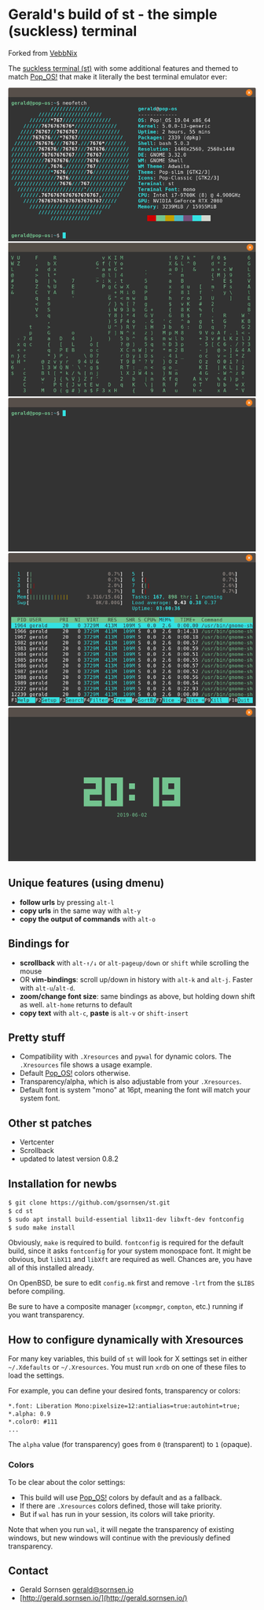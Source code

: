 # Gerald's build of st - the simple (suckless) terminal

Forked from [VebbNix](https://github.com/VebbNix/st)

The [suckless terminal (st)](https://st.suckless.org/) with some additional features and themed to match [Pop_OS!](https://system76.com/pop) that make it literally the best terminal emulator ever:

![neofetch](screenshots/neofetch.png)
![cmatrix](screenshots/cmatrix.gif)
![clean](screenshots/blank.png)
![htop](screenshots/htop.png)
![tty-clock](screenshots/tty-clock.png)

## Unique features (using dmenu)

+ **follow urls** by pressing `alt-l`
+ **copy urls** in the same way with `alt-y`
+ **copy the output of commands** with `alt-o`

## Bindings for

+ **scrollback** with `alt-↑/↓` or `alt-pageup/down` or `shift` while scrolling the mouse
+ OR **vim-bindings**: scroll up/down in history with `alt-k` and `alt-j`. Faster with `alt-u`/`alt-d`.
+ **zoom/change font size**: same bindings as above, but holding down shift as well. `alt-home` returns to default
+ **copy text** with `alt-c`, **paste** is `alt-v` or `shift-insert`

## Pretty stuff

+ Compatibility with `.Xresources` and `pywal` for dynamic colors. The `.Xresources` file shows a usage example.
+ Default [Pop_OS!](https://github.com/pop-os/gtk-theme) colors otherwise.
+ Transparency/alpha, which is also adjustable from your `.Xresources`.
+ Default font is system "mono" at 16pt, meaning the font will match your system font.

## Other st patches

+ Vertcenter
+ Scrollback
+ updated to latest version 0.8.2

## Installation for newbs

```bash
$ git clone https://github.com/gsornsen/st.git
$ cd st
$ sudo apt install build-essential libx11-dev libxft-dev fontconfig
$ sudo make install
```


Obviously, `make` is required to build. `fontconfig` is required for the default build, since it asks `fontconfig` for your system monospace font.  It might be obvious, but `libX11` and `libXft` are required as well. Chances are, you have all of this installed already.

On OpenBSD, be sure to edit `config.mk` first and remove `-lrt` from the `$LIBS` before compiling.

Be sure to have a composite manager (`xcompmgr`, `compton`, etc.) running if you want transparency.

## How to configure dynamically with Xresources

For many key variables, this build of `st` will look for X settings set in either `~/.Xdefaults` or `~/.Xresources`. You must run `xrdb` on one of these files to load the settings.

For example, you can define your desired fonts, transparency or colors:

```
*.font:	Liberation Mono:pixelsize=12:antialias=true:autohint=true;
*.alpha: 0.9
*.color0: #111
...
```

The `alpha` value (for transparency) goes from `0` (transparent) to `1` (opaque).

### Colors

To be clear about the color settings:

- This build will use [Pop_OS!](https://system76.com/pop) colors by default and as a fallback.
- If there are `.Xresources` colors defined, those will take priority.
- But if `wal` has run in your session, its colors will take priority.

Note that when you run `wal`, it will negate the transparency of existing windows, but new windows will continue with the previously defined transparency.

## Contact

- Gerald Sornsen <gerald@sornsen.io>
- [http://gerald.sornsen.io/](http://gerald.sornsen.io/)
